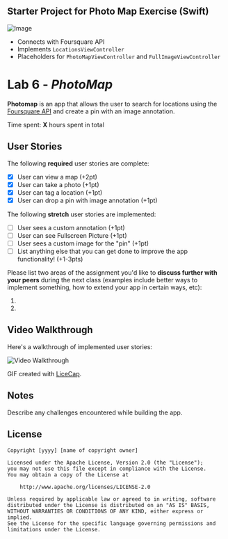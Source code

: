 ## Starter Project for Photo Map Exercise (Swift)
![Image](http://i.imgur.com/WIwqNtn.gif)

- Connects with Foursquare API
- Implements `LocationsViewController`
- Placeholders for `PhotoMapViewController` and `FullImageViewController`

    





# Lab 6 - *PhotoMap*

**Photomap** is an app that allows the user to search for locations using the [Foursquare API](https://developer.foursquare.com/docs) and create a pin with an image annotation.

Time spent: **X** hours spent in total

## User Stories

The following **required** user stories are complete:

- [X] User can view a map (+2pt)
- [X] User can take a photo (+1pt)
- [X] User can tag a location (+1pt)
- [X] User can drop a pin with image annotation (+1pt)

The following **stretch** user stories are implemented:

- [ ] User sees a custom annotation (+1pt)
- [ ] User can see Fullscreen Picture (+1pt)
- [ ] User sees a custom image for the "pin" (+1pt)
- [ ] List anything else that you can get done to improve the app functionality! (+1-3pts)

Please list two areas of the assignment you'd like to **discuss further with your peers** during the next class (examples include better ways to implement something, how to extend your app in certain ways, etc):

1.
2.

## Video Walkthrough

Here's a walkthrough of implemented user stories:

<img src='https://imgur.com/lg5ba7e.gif' title='Video Walkthrough' width='' alt='Video Walkthrough' />

GIF created with [LiceCap](http://www.cockos.com/licecap/).

## Notes

Describe any challenges encountered while building the app.

## License

    Copyright [yyyy] [name of copyright owner]

    Licensed under the Apache License, Version 2.0 (the "License");
    you may not use this file except in compliance with the License.
    You may obtain a copy of the License at

        http://www.apache.org/licenses/LICENSE-2.0

    Unless required by applicable law or agreed to in writing, software
    distributed under the License is distributed on an "AS IS" BASIS,
    WITHOUT WARRANTIES OR CONDITIONS OF ANY KIND, either express or implied.
    See the License for the specific language governing permissions and
    limitations under the License.

